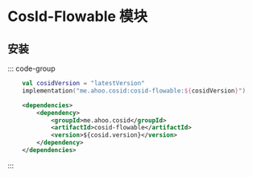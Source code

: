 # CosId-Flowable 模块

## 安装

::: code-group
```kotlin [Gradle(Kotlin)]
    val cosidVersion = "latestVersion"
    implementation("me.ahoo.cosid:cosid-flowable:${cosidVersion}")
```
```xml [Maven]
    <dependencies>
        <dependency>
            <groupId>me.ahoo.cosid</groupId>
            <artifactId>cosid-flowable</artifactId>
            <version>${cosid.version}</version>
        </dependency>
    </dependencies>
```
:::